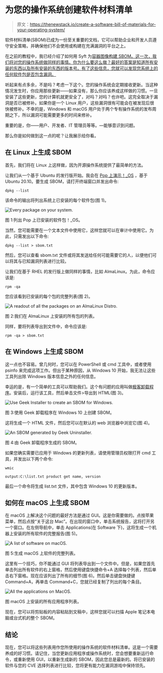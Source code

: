 # 为您的操作系统创建软件材料清单

> 原文：<https://thenewstack.io/create-a-software-bill-of-materials-for-your-operating-system/>

软件材料清单(SBOM)已成为一份至关重要的文档，它可以帮助企业和开发人员遵守安全策略，并确保他们不会使用或构建在充满漏洞的平台之上。

在之前的教程中，我已经介绍了如何用 Syft 为[容器图像构建 SBOM。这一次，我们将对您的操作系统做同样的事情。你为什么要这么做？最好的答案是知道所有安装的东西以及所有安装的东西的版本号。有了这些信息，您就可以发现您系统上的任何软件包是否包含漏洞。](https://thenewstack.io/generate-a-software-bill-of-materials-for-a-container-image-with-syft/)

听起来有点多余，不是吗？考虑一下这个。您的操作系统会定期接收更新。当这种情况发生时，你应用那些更新——如果没有，那么你应该养成这样做的习惯。一旦安装了这些更新，您的计算机就更安全了，对吗？对吗？也许吧。这完全取决于漏洞是否已被修补。如果你是一个 Linux 用户，这些漏洞很有可能会在被发现后很快被修补。不幸的是，Windows 和 macOS 用户处于两个专有操作系统的发布周期之下，所以漏洞可能需要更多的时间来修补。

重要的是，你——用户、开发者、IT 管理员等等。—能够意识到问题。

那么你是如何做到这一点的呢？让我展示给你看。

## 在 Linux 上生成 SBOM

首先，我们将在 Linux 上这样做，因为开源操作系统提供了最简单的方法。

让我们从一个基于 Ubuntu 的发行版开始。我会在 [Pop 上演示！_OS](https://pop.system76.com/) ，基于 Ubuntu 20.10。要生成 SBOM，请打开终端窗口并发出命令:

`dpkg --list`

该命令的输出将列出系统上已安装的每个软件包(图 1)。

![Every package on your system.](img/3531f04b924ba5eeb38af338928c9b3e.png)

图 1:列出 Pop 上已安装的软件包！_OS。

当然，您可能需要在一个文本文件中使用它，这样您就可以在审计中使用它。为此，只需发出以下命令:

`dpkg --list > sbom.txt`

然后，您可以查看 sbom.txt 文件或将其发送给任何可能需要它的人，以便他们可以将其与已知漏洞列表进行比较。

让我们在基于 RHEL 的发行版上做同样的事情，比如 AlmaLinux。为此，命令应该是:

`rpm -qa`

您应该看到已安装的每个包的完整列表(图 2)。

![A readout of all the packages on an AlmaLinux Distro.](img/c12983b73c2c3681ef1b29a172ddddf1.png)

图 2:我们在 AlmaLinux 上安装的所有包的列表。

同样，要将列表导出到文件中，命令应该是:

`rpm -qa > sbom.txt`

## 在 Windows 上生成 SBOM

这一点也不容易。曾几何时，您可以在 PowerShell 或 cmd 工具中，或者使用 psinfo 来完成这项工作。但出于某种原因，从 Windows 10 开始，我无法让这些工具列出除 Windows 版本信息之外的任何信息。

幸运的是，有一个简单的工具可以帮助我们。这个有问题的应用叫做[极客卸载程序](https://geekuninstaller.com/download)。安装后，运行该工具，然后单击文件>导出到 HTML(图 3)。

![Use Geek Installer to create an SBOM for Windows.](img/679dc8a91137872ee412fb524e86a760.png)

图 3:使用 Geek 卸载程序在 Windows 10 上创建 SBOM。

这将生成一个 HTML 文件，然后您可以在默认的 web 浏览器中浏览它(图 4)。

![An SBOM generated by Geek Uninstaller.](img/7530d82786e4006abdecc588b0fdc935.png)

图 4:由 Geek 卸载程序生成的 SBOM。

如果您确实需要已应用于 Windows 的更新列表，请使用管理员权限打开 cmd 工具，并发出以下两个命令:

`wmic`

`output:C:\list.txt product get name, version`

最后一个命令将生成 list.txt 文件，其中包含 Windows 10 的更新版本。

## 如何在 macOS 上生成 SBOM

在 macOS 上解决这个问题的最好方法是通过 GUI。这是你需要做的。点按苹果菜单，然后点按“关于这台 Mac”。在出现的窗口中，单击系统报告，这将打开另一个窗口。在左侧导航中，单击 Applications(在 Software 下)，这将生成一个机器上安装的所有软件的完整报告(图 5)。

![A list of software on macOS.](img/a70945fe489182b018aeefeeab3bf9e7.png)

图 5:生成 macOS 上软件的完整列表。

这里有一个技巧，你不能通过 GUI 将列表导出到一个文件中。但是，如果您首先单击列出所有软件的右上窗格，然后使用键盘快捷命令+A 选择每个列表，然后单击右下窗格。现在应该列出了所有的细节(图 6)。然后单击键盘快捷键 Command+A，再单击 Command+C，您就已经复制了列出的每个条目。

![All the applications on MacOS.](img/e3d4bbbaa25cc5214394d6a1cca8ba73.png)

图 macOS 上安装的所有应用程序列表。

现在，您可以将剪贴板的内容粘贴到文稿中，这样您就可以扫描 Apple 笔记本电脑或台式机的整个 SBOM。

## 结论

现在，您可以将这些列表用作您所使用的操作系统的软件材料清单。这是一个需要养成的好习惯。请记住，当您更新应用程序或操作系统时，您会想要重新运行命令，或重新使用 GUI，以重新生成新的 SBOM，因此您总是最新的。将已安装的软件与您的 CVE 选择列表进行比较，您将更有能力在漏洞游戏中保持领先。

<svg xmlns:xlink="http://www.w3.org/1999/xlink" viewBox="0 0 68 31" version="1.1"><title>Group</title> <desc>Created with Sketch.</desc></svg>